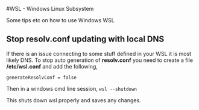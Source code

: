 #WSL - Windows Linux Subsystem

Some tips etc on how to use Windows WSL

## Stop resolv.conf updating with local DNS
If there is an issue connecting to some stuff defined in your WSL it is most likely DNS. To stop auto generation of **resolv.conf** you need to create a file **/etc/wsl.conf** and add the following, 

``` [network] 
generateResolvConf = false
 ``` 
Then in a windows cmd line session,
``` wsl --shutdown ```

This shuts down wsl properly and saves any changes. 
